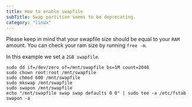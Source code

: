 ```yaml
---
title: How to enable swapfile
subTitle: Swap partition seems to be deprecating.
category: "linux"
---
```


Please keep in mind that your swapfile size should be equal to your `RAM` amount.
You can check your ram size by running `free -m`.

In this example we set a `2GB swapfile`.

```
sudo dd if=/dev/zero of=/mnt/swapfile bs=1M count=2048
sudo chown root:root /mnt/swapfile
sudo chmod 600 /mnt/swapfile
sudo mkswap /mnt/swapfile
sudo swapon /mnt/swapfile
echo "/mnt/swapfile swap swap defaults 0 0" | sudo tee -a /etc/fstab
swapon -a
```
